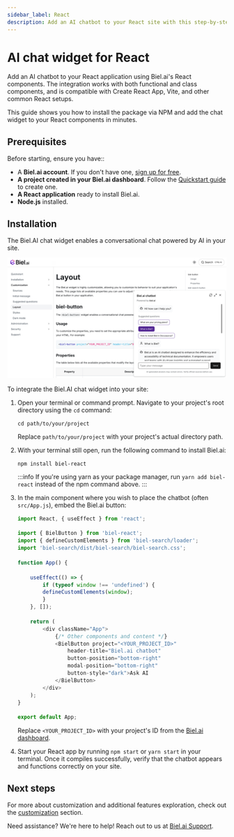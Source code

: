 ```yaml
---
sidebar_label: React
description: Add an AI chatbot to your React site with this step-by-step guide.
---
```


# AI chat widget for React

Add an AI chatbot to your React application using Biel.ai's React components. The integration works with both functional and class components, and is compatible with Create React App, Vite, and other common React setups.

This guide shows you how to install the package via NPM and add the chat widget to your React components in minutes.

## Prerequisites

Before starting, ensure you have::

- A **Biel.ai account**. If you don't have one, [sign up for free](https://app.biel.ai/accounts/signup/).
- **A project created in your Biel.ai dashboard**. Follow the [Quickstart guide](../quickstart.md) to create one.
- **A React application** ready to install Biel.ai.  
- **Node.js** installed.

## Installation

The Biel.AI chat widget enables a conversational chat powered by AI in your site.

![Chatbot widget for docs](./images/biel-widget-docs.png)

To integrate the Biel.AI chat widget into your site:

1. Open your terminal or command prompt. Navigate to your project's root directory using the `cd` command:

    ```console
    cd path/to/your/project
    ```
    
    Replace `path/to/your/project` with your project's actual directory path.

1. With your terminal still open, run the following command to install Biel.ai:

    ```console
    npm install biel-react
    ```

    :::info
    If you're using yarn as your package manager, run `yarn add biel-react` instead of the npm command above.
    :::

1. In the main component where you wish to place the chatbot (often `src/App.js`), embed the Biel.ai button:

    ```ts
    import React, { useEffect } from 'react';

    import { BielButton } from 'biel-react';
    import { defineCustomElements } from 'biel-search/loader';
    import 'biel-search/dist/biel-search/biel-search.css';

    function App() {
        
        useEffect(() => {
            if (typeof window !== 'undefined') {
            defineCustomElements(window);
            }
        }, []);

        return (
            <div className="App">
                {/* Other components and content */}
                <BielButton project="<YOUR_PROJECT_ID>" 
                    header-title="Biel.ai chatbot"
                    button-position="bottom-right"
                    modal-position="bottom-right"
                    button-style="dark">Ask AI
                </BielButton>
            </div>
        );
    }

    export default App;
    ```

    Replace `<YOUR_PROJECT_ID>` with your project's ID from the [Biel.ai dashboard](../quickstart.md#2-create-a-project).

1. Start your React app by running `npm start` or `yarn start` in your terminal. Once it compiles successfully, verify that the chatbot  appears and functions correctly on your site.

## Next steps

For more about customization and additional features exploration, check out the [customization](/category/customization) section.

Need assistance? We're here to help! Reach out to us at [Biel.ai Support](https://biel.ai/contact).